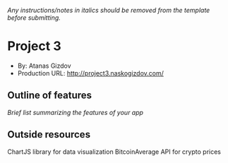*Any instructions/notes in italics should be removed from the template before submitting.*

# Project 3
+ By: Atanas Gizdov
+ Production URL: http://project3.naskogizdov.com/


## Outline of features
*Brief list summarizing the features of your app*

## Outside resources
ChartJS library for data visualization
BitcoinAverage API for crypto prices
